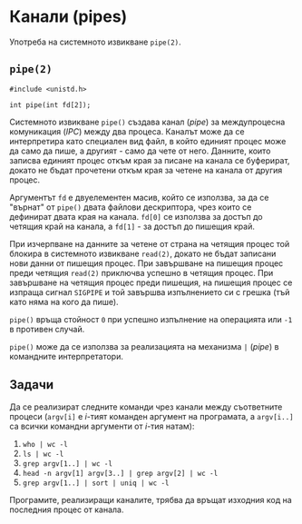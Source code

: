 # Канали (pipes)

Употреба на системното извикване `pipe(2)`.

## `pipe(2)`

    #include <unistd.h>

    int pipe(int fd[2]);

Системното извикване `pipe()` създава канал (*pipe*) за междупроцесна комуникация (*IPC*) между два процеса.  Каналът може да се интерпретира като специален вид файл, в който единият процес може да само да пише, а другият - само да чете от него.  Данните, които записва единият процес откъм края за писане на канала се буферират, докато не бъдат прочетени откъм края за четене на канала от другия процес.

Аргументът `fd` е двуелементен масив, който се използва, за да се "върнат" от `pipe()` двата файлови дескриптора, чрез които се дефинират двата края на канала.  `fd[0]` се използва за достъп до четящия край на канала, а `fd[1]` - за достъп до пишещия край.

При изчерпване на данните за четене от страна на четящия процес той блокира в системното извикване `read(2)`, докато не бъдат записани нови данни от пишещия процес.  При завършване на пишещия процес преди четящия `read(2)` приключва успешно в четящия процес.  При завършване на четящия процес преди пишещия, на пишещия процес се изпраща сигнал `SIGPIPE` и той завършва изпълнението си с грешка (тъй като няма на кого да пише).

`pipe()` връща стойност `0` при успешно изпълнение на операцията или `-1` в противен случай.

`pipe()` може да се използва за реализацията на механизма `|` (*pipe*) в командните интерпретатори.

## Задачи

Да се реализират следните команди чрез канали между съответните процеси (`argv[i]` е *i*-тият команден аргумент на програмата, а `argv[i..]` са всички командни аргументи от *i*-тия натам):

1. `who | wc -l`
2. `ls | wc -l`
3. `grep argv[1..] | wc -l`
4. `head -n argv[1] argv[3..] | grep argv[2] | wc -l`
5. `grep argv[1..] | sort | uniq | wc -l`

Програмите, реализиращи каналите, трябва да връщат изходния код на последния процес от канала.